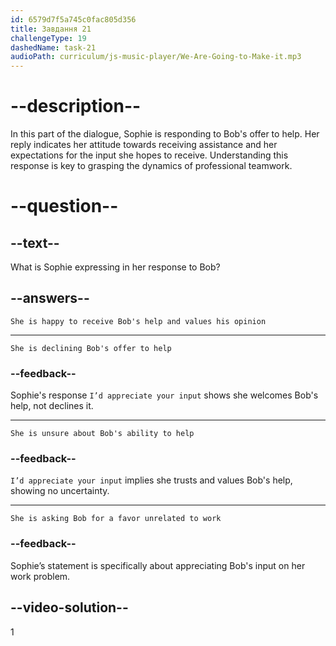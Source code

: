 ```yaml
---
id: 6579d7f5a745c0fac805d356
title: Завдання 21
challengeType: 19
dashedName: task-21
audioPath: curriculum/js-music-player/We-Are-Going-to-Make-it.mp3
---
```


<!--
AUDIO REFERENCE: 
Sophie: "Not at all. I’d appreciate your input."
-->

# --description--

In this part of the dialogue, Sophie is responding to Bob's offer to help. Her reply indicates her attitude towards receiving assistance and her expectations for the input she hopes to receive. Understanding this response is key to grasping the dynamics of professional teamwork.

# --question--

## --text--

What is Sophie expressing in her response to Bob?

## --answers--

`She is happy to receive Bob's help and values his opinion`

---

`She is declining Bob's offer to help`

### --feedback--

Sophie's response `I’d appreciate your input` shows she welcomes Bob's help, not declines it.

---

`She is unsure about Bob's ability to help`

### --feedback--

`I’d appreciate your input` implies she trusts and values Bob's help, showing no uncertainty.

---

`She is asking Bob for a favor unrelated to work`

### --feedback--

Sophie’s statement is specifically about appreciating Bob's input on her work problem.

## --video-solution--

1
